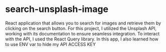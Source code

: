 # search-unsplash-image
 React application that allows you to search for images and retrieve them by clicking on the search button. For this project, I utilized the Unsplash API, working with its documentation to ensure seamless integration. To interact with the API, I used the React Query library.  In this app, I also learned how to use ENV var to hide my API ACCESS KEY
